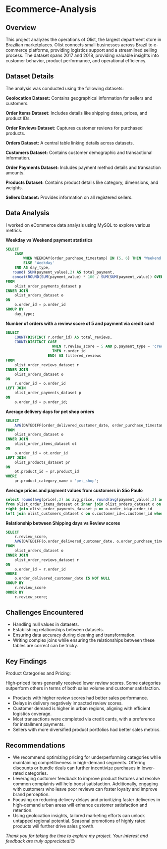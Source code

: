 # Ecommerce-Analysis

## Overview

This project analyzes the operations of Olist, the largest department store in Brazilian marketplaces. Olist connects small businesses across Brazil to e-commerce platforms, providing logistics support and a streamlined selling process. The dataset spans 2017 and 2018, providing valuable insights into customer behavior, product performance, and operational efficiency.

## Dataset Details

The analysis was conducted using the following datasets:

**Geolocation Dataset:** Contains geographical information for sellers and customers.

**Order Items Dataset:** Includes details like shipping dates, prices, and product IDs.

**Order Reviews Dataset:** Captures customer reviews for purchased products.

**Orders Dataset:** A central table linking details across datasets.

**Customers Dataset:** Contains customer demographic and transactional information.

**Order Payments Dataset:** Includes payment method details and transaction amounts.

**Products Dataset:** Contains product details like category, dimensions, and weights.

**Sellers Dataset:** Provides information on all registered sellers.

## Data Analysis

I worked on eCommerce data analysis using MySQL to explore various metrics.

**Weekday vs Weekend payment statistics**
```sql
SELECT 
    CASE 
        WHEN WEEKDAY(order_purchase_timestamp) IN (5, 6) THEN 'Weekend'
        ELSE 'Weekday'
    END AS day_type,
   round( SUM(payment_value),2) AS total_payment,
   concat(ROUND(SUM(payment_value) * 100 / SUM(SUM(payment_value)) OVER (), 2), '%') AS percentage_of_total
FROM 
    olist_order_payments_dataset p
INNER JOIN 
    olist_orders_dataset o 
ON 
    o.order_id = p.order_id
GROUP BY 
    day_type;
```
**Number of orders with a review score of 5 and payment via credit card**
```sql
SELECT 
    COUNT(DISTINCT r.order_id) AS total_reviews,
    COUNT(DISTINCT CASE 
                     WHEN r.review_score = 5 AND p.payment_type = 'credit_card' 
                     THEN r.order_id 
                   END) AS filtered_reviews
FROM 
    olist_order_reviews_dataset r
INNER JOIN 
    olist_orders_dataset o 
ON 
    r.order_id = o.order_id
LEFT JOIN 
    olist_order_payments_dataset p 
ON 
    o.order_id = p.order_id;
```
**Average delivery days for pet shop orders**
```sql
SELECT 
    AVG(DATEDIFF(order_delivered_customer_date, order_purchase_timestamp)) AS avg_days
FROM 
    olist_orders_dataset o
INNER JOIN 
    olist_order_items_dataset ot 
ON 
    o.order_id = ot.order_id
LEFT JOIN 
    olist_products_dataset pr
ON 
    ot.product_id = pr.product_id
WHERE 
    pr.product_category_name = 'pet_shop';
```
**Average prices and payment values from customers in São Paulo**
```sql
select round(avg(price),2) as avg_price, round(avg(payment_value),2) as avg_payment_value
from olist_order_items_dataset ot inner join olist_orders_dataset o on ot.order_id=o.order_id
right join olist_order_payments_dataset p on o.order_id=p.order_id
left join olist_customers_dataset c on o.customer_id=c.customer_id where customer_city='sao paulo';
```
**Relationship between Shipping days vs Review scores**
```sql
SELECT 
    r.review_score,
    AVG(DATEDIFF(o.order_delivered_customer_date, o.order_purchase_timestamp)) AS avg_shipping_days 
FROM 
    olist_orders_dataset o
INNER JOIN 
    olist_order_reviews_dataset r 
ON 
    o.order_id = r.order_id
WHERE 
    o.order_delivered_customer_date IS NOT NULL
GROUP BY 
    r.review_score
ORDER BY 
    r.review_score;
```

## Challenges Encountered

- Handling null values in datasets.
- Establishing relationships between datasets.
- Ensuring data accuracy during cleaning and transformation.
- Writing complex joins while ensuring the relationships between these tables are correct can be tricky.

## Key Findings
Product Categories and Pricing:

High-priced items generally received lower review scores.
Some categories outperform others in terms of both sales volume and customer satisfaction.

- Products with higher review scores had better sales performance.
- Delays in delivery negatively impacted review scores.
- Customer demand is higher in urban regions, aligning with efficient logistics coverage.
- Most transactions were completed via credit cards, with a preference for installment payments.
- Sellers with more diversified product portfolios had better sales metrics.

## Recommendations
- We recommend optimizing pricing for underperforming categories while maintaining competitiveness in high-demand segments. Offering discounts or bundle deals can further incentivize purchases in lower-rated categories.
- Leveraging customer feedback to improve product features and resolve common complaints will help boost satisfaction. Additionally, engaging with customers who leave poor reviews can foster loyalty and improve brand perception.
- Focusing on reducing delivery delays and prioritizing faster deliveries in high-demand urban areas will enhance customer satisfaction and retention.
- Using geolocation insights, tailored marketing efforts can unlock untapped regional potential. Seasonal promotions of highly rated products will further drive sales growth.

*Thank you for taking the time to explore my project. Your interest and feedback are truly appreciated!*😊
